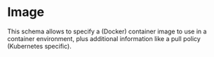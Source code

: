 # Image

This schema allows to specify a (Docker) container image to use in a container environment, plus additional information like a pull policy (Kubernetes specific).
